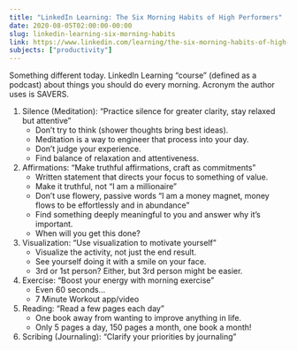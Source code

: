 ```yaml
---
title: "LinkedIn Learning: The Six Morning Habits of High Performers"
date: 2020-08-05T02:00:00-00:00
slug: linkedin-learning-six-morning-habits
link: https://www.linkedin.com/learning/the-six-morning-habits-of-high-performers
subjects: ["productivity"]
---
```


Something different today. LinkedIn Learning “course” (defined as a podcast) about things you should do every morning. Acronym the author uses is SAVERS.

1. Silence (Meditation): “Practice silence for greater clarity, stay relaxed but attentive”
    * Don’t try to think (shower thoughts bring best ideas).
    * Meditation is a way to engineer that process into your day.
    * Don’t judge your experience.
    * Find balance of relaxation and attentiveness.
2. Affirmations: “Make truthful affirmations, craft as commitments”
    * Written statement that directs your focus to something of value.
    * Make it truthful, not “I am a millionaire”
    * Don’t use flowery, passive words “I am a money magnet, money flows to be effortlessly and in abundance”
    * Find something deeply meaningful to you and answer why it’s important.
    * When will you get this done?
3. Visualization: “Use visualization to motivate yourself”
    * Visualize the activity, not just the end result.
    * See yourself doing it with a smile on your face.
    * 3rd or 1st person? Either, but 3rd person might be easier.
4. Exercise: “Boost your energy with morning exercise”
    * Even 60 seconds...
    * 7 Minute Workout app/video
5. Reading: “Read a few pages each day”
    * One book away from wanting to improve anything in life.
    * Only 5 pages a day, 150 pages a month, one book a month!
6. Scribing (Journaling): “Clarify your priorities by journaling” 